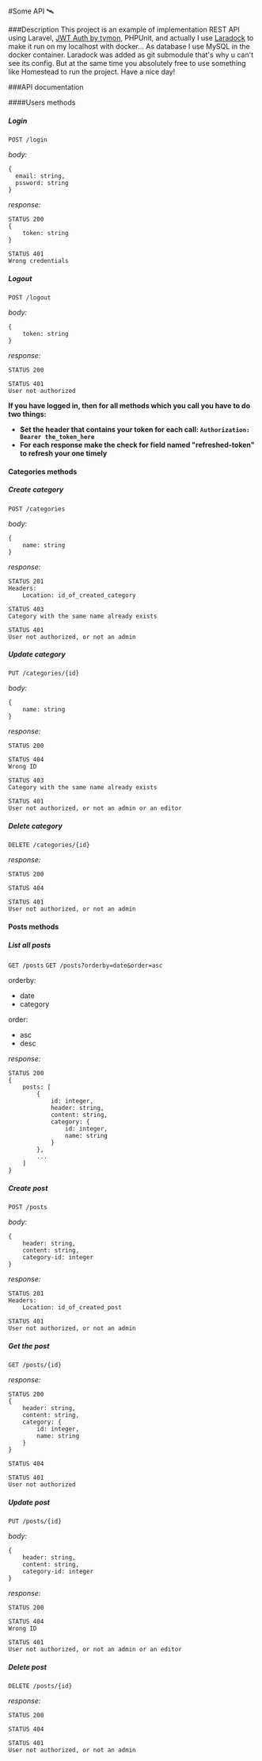 #Some API 🛰

###Description
This project is an example of implementation REST API using Laravel,
[JWT Auth by tymon](https://github.com/tymondesigns/jwt-auth), PHPUnit, 
and actually I use [Laradock](http://laradock.io/getting-started/) to make it run on my localhost
with docker... As database I use MySQL in the docker container. 
Laradock was added as git submodule that's why u can't see its config. 
But at the same time you absolutely free to use something like Homestead to run the project. 
Have a nice day!

###API documentation

####Users methods
##### Login
`POST /login`

*body:*
```text
{
  email: string,
  pssword: string
}
```

*response:*
```text
STATUS 200
{
    token: string
}

STATUS 401
Wrong credentials
```

##### Logout
`POST /logout`

*body:*
```text
{
    token: string
}
```

*response:*
```text
STATUS 200

STATUS 401
User not authorized
```
**If you have logged in, then for all methods which you call you have to do two things:**
* **Set the header that contains your token for each call: `Authorization: Bearer the_token_here`**
* **For each response make the check for field named "refreshed-token" to refresh your one timely**

#### Categories methods

##### Create category

`POST /categories`

*body:*
```text
{
    name: string
}
```

*response:*
```text
STATUS 201
Headers:
    Location: id_of_created_category

STATUS 403
Category with the same name already exists

STATUS 401
User not authorized, or not an admin
```

##### Update category

`PUT /categories/{id}`

*body:*
```text
{
    name: string
}
```

*response:*
```text
STATUS 200

STATUS 404
Wrong ID

STATUS 403
Category with the same name already exists 

STATUS 401
User not authorized, or not an admin or an editor
```

##### Delete category

`DELETE /categories/{id}`

*response:*
```text
STATUS 200

STATUS 404

STATUS 401
User not authorized, or not an admin
```

#### Posts methods

##### List all posts

`GET /posts`
`GET /posts?orderby=date&order=asc`

orderby:
* date
* category

order:
* asc
* desc

*response:*
```text
STATUS 200
{
    posts: [
        {
            id: integer,
            header: string,
            content: string,
            category: {
                id: integer,
                name: string
            }
        },
        ...
    ]
}
```

##### Create post

`POST /posts`

*body:*
```text
{
    header: string,
    content: string,
    category-id: integer
}
```

*response:*
```text
STATUS 201
Headers:
    Location: id_of_created_post

STATUS 401
User not authorized, or not an admin
```


##### Get the post

`GET /posts/{id}`

*response:*
```text
STATUS 200
{
    header: string,
    content: string,
    category: {
        id: integer,
        name: string
    }
}

STATUS 404

STATUS 401
User not authorized
```

##### Update post

`PUT /posts/{id}`

*body:*
```text
{
    header: string,
    content: string,
    category-id: integer
}
```

*response:*
```text
STATUS 200

STATUS 404
Wrong ID

STATUS 401
User not authorized, or not an admin or an editor
```

##### Delete post

`DELETE /posts/{id}`

*response:*
```text
STATUS 200

STATUS 404

STATUS 401
User not authorized, or not an admin
```